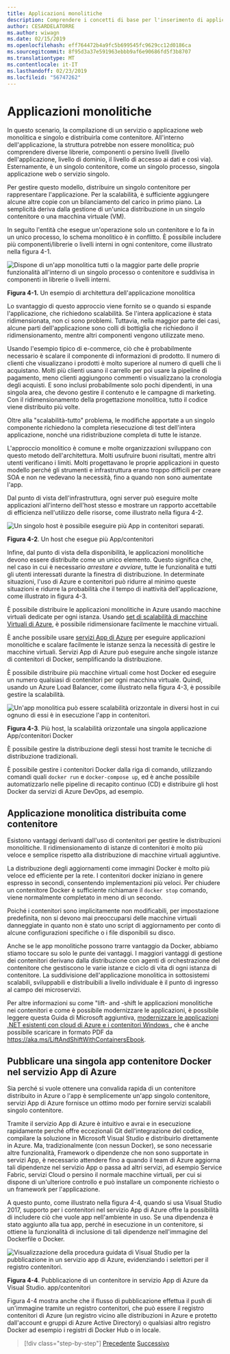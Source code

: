 ```yaml
---
title: Applicazioni monolitiche
description: Comprendere i concetti di base per l'inserimento di applicazioni monolitiche nei contenitori.
author: CESARDELATORRE
ms.author: wiwagn
ms.date: 02/15/2019
ms.openlocfilehash: eff764472b4a9fc5b699545fc9629cc12d0186ca
ms.sourcegitcommit: 8f95d3a37e591963ebbb9af6e90686fd5f3b8707
ms.translationtype: MT
ms.contentlocale: it-IT
ms.lasthandoff: 02/23/2019
ms.locfileid: "56747262"
---
```

# <a name="monolithic-applications"></a>Applicazioni monolitiche

In questo scenario, la compilazione di un servizio o applicazione web monolitica e singolo e distribuirla come contenitore. All'interno dell'applicazione, la struttura potrebbe non essere monolitica; può comprendere diverse librerie, componenti o persino livelli (livello dell'applicazione, livello di dominio, il livello di accesso ai dati e così via). Esternamente, è un singolo contenitore, come un singolo processo, singola applicazione web o servizio singolo.

Per gestire questo modello, distribuire un singolo contenitore per rappresentare l'applicazione. Per la scalabilità, è sufficiente aggiungere alcune altre copie con un bilanciamento del carico in primo piano. La semplicità deriva dalla gestione di un'unica distribuzione in un singolo contenitore o una macchina virtuale (VM).

In seguito l'entità che esegue un'operazione solo un contenitore e lo fa in un unico processo, lo schema monolitico è in conflitto. È possibile includere più componenti/librerie o livelli interni in ogni contenitore, come illustrato nella figura 4-1.

![Dispone di un'app monolitica tutti o la maggior parte delle proprie funzionalità all'interno di un singolo processo o contenitore e suddivisa in componenti in librerie o livelli interni.](./media/image1.png)

**Figura 4-1.** Un esempio di architettura dell'applicazione monolitica

Lo svantaggio di questo approccio viene fornito se o quando si espande l'applicazione, che richiedono scalabilità. Se l'intera applicazione è stata ridimensionata, non ci sono problemi. Tuttavia, nella maggior parte dei casi, alcune parti dell'applicazione sono colli di bottiglia che richiedono il ridimensionamento, mentre altri componenti vengono utilizzate meno.

Usando l'esempio tipico di e-commerce, ciò che è probabilmente necessario è scalare il componente di informazioni di prodotto. Il numero di clienti che visualizzano i prodotti è molto superiore al numero di quelli che li acquistano. Molti più clienti usano il carrello per poi usare la pipeline di pagamento, meno clienti aggiungono commenti o visualizzano la cronologia degli acquisti. E sono inclusi probabilmente solo pochi dipendenti, in una singola area, che devono gestire il contenuto e le campagne di marketing. Con il ridimensionamento della progettazione monolitica, tutto il codice viene distribuito più volte.

Oltre alla "scalabilità-tutto" problema, le modifiche apportate a un singolo componente richiedono la completa riesecuzione di test dell'intera applicazione, nonché una ridistribuzione completa di tutte le istanze.

L'approccio monolitico è comune e molte organizzazioni sviluppano con questo metodo dell'architettura. Molti usufruire buoni risultati, mentre altri utenti verificano i limiti. Molti progettavano le proprie applicazioni in questo modello perché gli strumenti e infrastruttura erano troppo difficili per creare SOA e non ne vedevano la necessità, fino a quando non sono aumentate l'app.

Dal punto di vista dell'infrastruttura, ogni server può eseguire molte applicazioni all'interno dell'host stesso e mostrare un rapporto accettabile di efficienza nell'utilizzo delle risorse, come illustrato nella figura 4-2.

![Un singolo host è possibile eseguire più App in contenitori separati.](./media/image2.png)

**Figura 4-2**. Un host che esegue più App/contenitori

Infine, dal punto di vista della disponibilità, le applicazioni monolitiche devono essere distribuite come un unico elemento. Questo significa che, nel caso in cui è necessario *arrestare e avviare*, tutte le funzionalità e tutti gli utenti interessati durante la finestra di distribuzione. In determinate situazioni, l'uso di Azure e contenitori può ridurre al minimo queste situazioni e ridurre la probabilità che il tempo di inattività dell'applicazione, come illustrato in figura 4-3.

È possibile distribuire le applicazioni monolitiche in Azure usando macchine virtuali dedicate per ogni istanza. Usando [set di scalabilità di macchine Virtuali di Azure](https://docs.microsoft.com/azure/virtual-machine-scale-sets/), è possibile ridimensionare facilmente le macchine virtuali.

È anche possibile usare [servizi App di Azure](https://azure.microsoft.com/services/app-service/) per eseguire applicazioni monolitiche e scalare facilmente le istanze senza la necessità di gestire le macchine virtuali. Servizi App di Azure può eseguire anche singole istanze di contenitori di Docker, semplificando la distribuzione.

È possibile distribuire più macchine virtuali come host Docker ed eseguire un numero qualsiasi di contenitori per ogni macchina virtuale. Quindi, usando un Azure Load Balancer, come illustrato nella figura 4-3, è possibile gestire la scalabilità.

![Un'app monolitica può essere scalabilità orizzontale in diversi host in cui ognuno di essi è in esecuzione l'app in contenitori.](./media/image3.png)

**Figura 4-3**. Più host, la scalabilità orizzontale una singola applicazione App/contenitori Docker

È possibile gestire la distribuzione degli stessi host tramite le tecniche di distribuzione tradizionali.

È possibile gestire i contenitori Docker dalla riga di comando, utilizzando comandi quali `docker run` e `docker-compose up`, ed è anche possibile automatizzarlo nelle pipeline di recapito continuo (CD) e distribuire gli host Docker da servizi di Azure DevOps, ad esempio.

## <a name="monolithic-application-deployed-as-a-container"></a>Applicazione monolitica distribuita come contenitore

Esistono vantaggi derivanti dall'uso di contenitori per gestire le distribuzioni monolitiche. Il ridimensionamento di istanze di contenitori è molto più veloce e semplice rispetto alla distribuzione di macchine virtuali aggiuntive.

La distribuzione degli aggiornamenti come immagini Docker è molto più veloce ed efficiente per la rete. I contenitori docker iniziano in genere espresso in secondi, consentendo implementazioni più veloci. Per chiudere un contenitore Docker è sufficiente richiamare il `docker stop` comando, viene normalmente completato in meno di un secondo.

Poiché i contenitori sono implicitamente non modificabili, per impostazione predefinita, non si devono mai preoccuparsi delle macchine virtuali danneggiate in quanto non è stato uno script di aggiornamento per conto di alcune configurazioni specifiche o i file disponibili su disco.

Anche se le app monolitiche possono trarre vantaggio da Docker, abbiamo stiamo toccare su solo le punte dei vantaggi. I maggiori vantaggi di gestione dei contenitori derivano dalla distribuzione con agenti di orchestrazione del contenitore che gestiscono le varie istanze e ciclo di vita di ogni istanza di contenitore. La suddivisione dell'applicazione monolitica in sottosistemi scalabili, sviluppabili e distribuibili a livello individuale è il punto di ingresso al campo dei microservizi.

Per altre informazioni su come "lift- and -shift le applicazioni monolitiche nei contenitori e come è possibile modernizzare le applicazioni, è possibile leggere questa Guida di Microsoft aggiuntiva, [modernizzare le applicazioni .NET esistenti con cloud di Azure e i contenitori Windows ](https://docs.microsoft.com/dotnet/standard/modernize-with-azure-and-containers/), che è anche possibile scaricare in formato PDF da <https://aka.ms/LiftAndShiftWithContainersEbook>.

## <a name="publish-a-single-docker-container-app-to-azure-app-service"></a>Pubblicare una singola app contenitore Docker nel servizio App di Azure

Sia perché si vuole ottenere una convalida rapida di un contenitore distribuito in Azure o l'app è semplicemente un'app singolo contenitore, servizi App di Azure fornisce un ottimo modo per fornire servizi scalabili singolo contenitore.

Tramite il servizio App di Azure è intuitivo e avrai e in esecuzione rapidamente perché offre eccezionali Git dell'integrazione del codice, compilare la soluzione in Microsoft Visual Studio e distribuirlo direttamente in Azure. Ma, tradizionalmente (con nessun Docker), se sono necessarie altre funzionalità, Framework o dipendenze che non sono supportate in servizi App, è necessario attendere fino a quando il team di Azure aggiorna tali dipendenze nel servizio App o passa ad altri servizi, ad esempio Service Fabric, servizi Cloud o persino il normale macchine virtuali, per cui si dispone di un'ulteriore controllo e può installare un componente richiesto o un framework per l'applicazione.

A questo punto, come illustrato nella figura 4-4, quando si usa Visual Studio 2017, supporto per i contenitori nel servizio App di Azure offre la possibilità di includere ciò che vuole app nell'ambiente in uso. Se una dipendenza è stato aggiunto alla tua app, perché in esecuzione in un contenitore, si ottiene la funzionalità di inclusione di tali dipendenze nell'immagine del Dockerfile o Docker.

![Visualizzazione della procedura guidata di Visual Studio per la pubblicazione in un servizio app di Azure, evidenziando i selettori per il registro contenitori.](./media/image4.png)

**Figura 4-4**. Pubblicazione di un contenitore in servizio App di Azure da Visual Studio. app/contenitori

Figura 4-4 mostra anche che il flusso di pubblicazione effettua il push di un'immagine tramite un registro contenitori, che può essere il registro contenitori di Azure (un registro vicino alle distribuzioni in Azure e protetto dall'account e gruppi di Azure Active Directory) o qualsiasi altro registro Docker ad esempio i registri di Docker Hub o in locale.

>[!div class="step-by-step"]
>[Precedente](common-container-design-principles.md)
>[Successivo](state-and-data-in-docker-applications.md)
